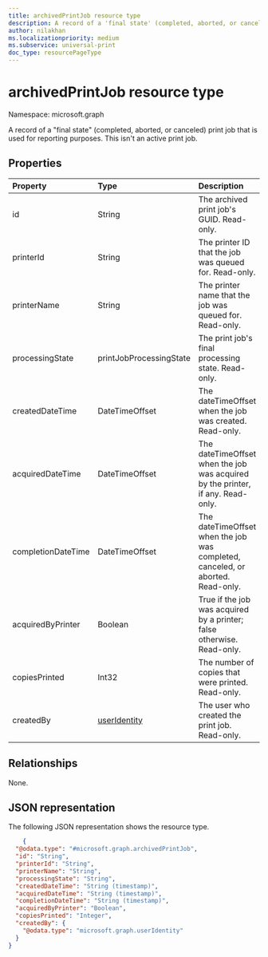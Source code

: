 ```yaml
---
title: archivedPrintJob resource type
description: A record of a 'final state' (completed, aborted, or canceled) print job that is used for reporting purposes. This isn't an active print job."
author: nilakhan
ms.localizationpriority: medium
ms.subservice: universal-print
doc_type: resourcePageType
---
```


# archivedPrintJob resource type

Namespace: microsoft.graph

A record of a "final state" (completed, aborted, or canceled) print job that is used for reporting purposes. This isn't an active print job.

## Properties
| Property     | Type        | Description |
|:-------------|:------------|:------------|
|id|String|The archived print job's GUID. Read-only.|
|printerId|String|The printer ID that the job was queued for. Read-only.|
|printerName|String|The printer name that the job was queued for. Read-only.|
|processingState|printJobProcessingState|The print job's final processing state. Read-only.|
|createdDateTime|DateTimeOffset|The dateTimeOffset when the job was created. Read-only.|
|acquiredDateTime|DateTimeOffset|The dateTimeOffset when the job was acquired by the printer, if any. Read-only.|
|completionDateTime|DateTimeOffset|The dateTimeOffset when the job was completed, canceled, or aborted. Read-only.|
|acquiredByPrinter|Boolean|True if the job was acquired by a printer; false otherwise. Read-only.|
|copiesPrinted|Int32|The number of copies that were printed. Read-only.|
|createdBy|[userIdentity](useridentity.md)|The user who created the print job. Read-only.|

## Relationships

None.

## JSON representation

The following JSON representation shows the resource type.

<!-- {
  "blockType": "resource",
  "optionalProperties": [

  ],
  "@odata.type": "microsoft.graph.archivedPrintJob"
}-->
```json
	{
  "@odata.type": "#microsoft.graph.archivedPrintJob",
  "id": "String",
  "printerId": "String",
  "printerName": "String",
  "processingState": "String",
  "createdDateTime": "String (timestamp)",
  "acquiredDateTime": "String (timestamp)",
  "completionDateTime": "String (timestamp)",
  "acquiredByPrinter": "Boolean",
  "copiesPrinted": "Integer",
  "createdBy": {
    "@odata.type": "microsoft.graph.userIdentity"
  }
}
```

